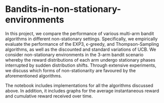 # Bandits-in-non-stationary-environments

In this project, we compare the performance of various multi-arm bandit algorithms in different non-stationary settings. Specifically, we empirically evaluate the performance of the EXP3, ϵ-greedy, and Thompson-Sampling algorithms, as well as the discounted and standard variations of UCB. We consider non-stationary environments in the 3-arm bandit scenario whereby the reward distributions of each arm undergo stationary phases interrupted by sudden distribution shifts. Through extensive experiments, we discuss which forms of non-stationarity are favoured by the aforementioned algorithms.

The notebook includes implementations for all the algorithms discussed above. In addition, it includes graphs for the average instantaneous reward and cumulative reward received over time.
